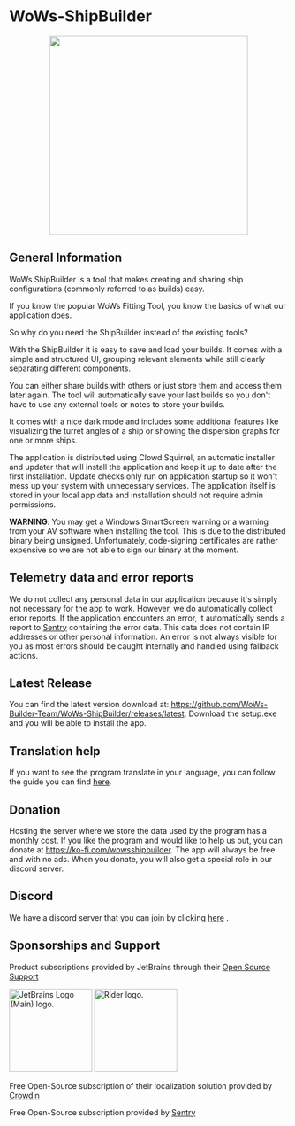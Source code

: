 # WoWs-ShipBuilder
<p align="center">
  <img src="https://github.com/WoWs-Builder-Team/WoWs-ShipBuilder/blob/main/.github/logo_white_text_background.png?raw=true" width="359"/>
</p>

## General Information

WoWs ShipBuilder is a tool that makes creating and sharing ship configurations (commonly referred to as builds) easy.

If you know the popular WoWs Fitting Tool, you know the basics of what our application does.

So why do you need the ShipBuilder instead of the existing tools?

With the ShipBuilder it is easy to save and load your builds. It comes with a simple and structured UI, grouping relevant elements while still clearly separating different components.

You can either share builds with others or just store them and access them later again. The tool will automatically save your last builds so you don't have to use any external tools or notes to store your builds.

It comes with a nice dark mode and includes some additional features like visualizing the turret angles of a ship or showing the dispersion graphs for one or more ships.

The application is distributed using Clowd.Squirrel, an automatic installer and updater that will install the application and keep it up to date after the first installation.
Update checks only run on application startup so it won't mess up your system with unnecessary services. The application itself is stored in your local app data and installation should not require admin permissions.

**WARNING**: You may get a Windows SmartScreen warning or a warning from your AV software when installing the tool. This is due to the distributed binary being unsigned. Unfortunately, code-signing certificates are rather expensive so we are not able to sign our binary at the moment.

## Telemetry data and error reports

We do not collect any personal data in our application because it's simply not necessary for the app to work. 
However, we do automatically collect error reports.
If the application encounters an error, it automatically sends a report to [Sentry](https://sentry.io/) containing the error data. This data does not contain IP addresses or other personal information.
An error is not always visible for you as most errors should be caught internally and handled using fallback actions.

## Latest Release
You can find the latest version download at: https://github.com/WoWs-Builder-Team/WoWs-ShipBuilder/releases/latest. Download the setup.exe and you will be able to install the app.

## Translation help
If you want to see the program translate in your language, you can follow the guide you can find [here](https://github.com/WoWs-Builder-Team/WoWs-ShipBuilder/blob/main/.github/Translation%20guide.md#how-to-help-with-the-translation).

## Donation
Hosting the server where we store the data used by the program has a monthly cost. If you like the program and would like to help us out, you can donate at https://ko-fi.com/wowsshipbuilder. The app will always be free and with no ads. When you donate, you will also get a special role in our discord server.

## Discord
We have a discord server that you can join by clicking [here](https://discord.gg/C8EaepZJDY) . 

## Sponsorships and Support

Product subscriptions provided by JetBrains through their [Open Source Support](https://jb.gg/OpenSourceSupport)

<img src="https://resources.jetbrains.com/storage/products/company/brand/logos/jb_beam.png" alt="JetBrains Logo (Main) logo." height="150">
<img src="https://resources.jetbrains.com/storage/products/company/brand/logos/Rider.png" alt="Rider logo." height="150">

Free Open-Source subscription of their localization solution provided by [Crowdin](https://crowdin.com/)

Free Open-Source subscription provided by [Sentry](https://sentry.io/)
